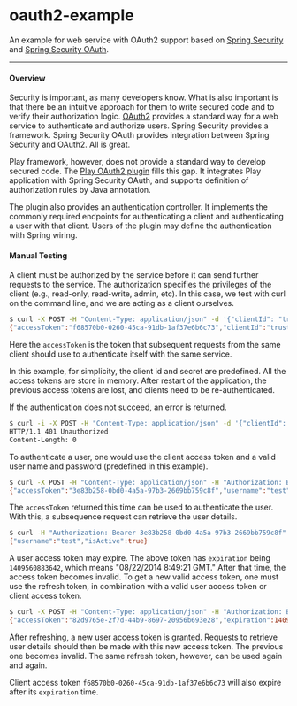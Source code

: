 oauth2-example
=========

An example for web service with OAuth2 support based on [Spring Security](http://projects.spring.io/spring-security/) and [Spring Security OAuth](http://projects.spring.io/spring-security-oauth/).

---

#### Overview

Security is important, as many developers know. What is also important is that there be an intuitive approach for them to write secured code and to verify their authorization logic. [OAuth2](http://oauth.net/2/) provides a standard way for a web service to authenticate and authorize users. Spring Security provides a framework. Spring Security OAuth provides integration between Spring Security and OAuth2. All is great.

Play framework, however, does not provide a standard way to develop secured code. The [Play OAuth2 plugin](https://github.com/tfeng/play-plugins/tree/master/plugins/oauth2) fills this gap. It integrates Play application with Spring Security OAuth, and supports definition of authorization rules by Java annotation.

The plugin also provides an authentication controller. It implements the commonly required endpoints for authenticating a client and authenticating a user with that client. Users of the plugin may define the authentication with Spring wiring.

#### Manual Testing

A client must be authorized by the service before it can send further requests to the service. The authorization specifies the privileges of the client (e.g., read-only, read-write, admin, etc). In this case, we test with curl on the command line, and we are acting as a client ourselves.

```bash
$ curl -X POST -H "Content-Type: application/json" -d '{"clientId": "trusted-client", "clientSecret": "trusted-client-password"}' http://localhost:9000/client/authenticate
{"accessToken":"f68570b0-0260-45ca-91db-1af37e6b6c73","clientId":"trusted-client","expiration":1409560020626}
```

Here the ```accessToken``` is the token that subsequent requests from the same client should use to authenticate itself with the same service.

In this example, for simplicity, the client id and secret are predefined. All the access tokens are store in memory. After restart of the application, the previous access tokens are lost, and clients need to be re-authenticated.

If the authentication does not succeed, an error is returned.

```bash
$ curl -i -X POST -H "Content-Type: application/json" -d '{"clientId": "trusted-client", "clientSecret": "wrong-trusted-client-password"}' http://localhost:9000/client/authenticate
HTTP/1.1 401 Unauthorized
Content-Length: 0
```

To authenticate a user, one would use the client access token and a valid user name and password (predefined in this example).

```bash
$ curl -X POST -H "Content-Type: application/json" -H "Authorization: Bearer f68570b0-0260-45ca-91db-1af37e6b6c73" -d '{"username": "test", "password": "password"}' http://localhost:9000/user/authenticate
{"accessToken":"3e83b258-0bd0-4a5a-97b3-2669bb759c8f","username":"test","expiration":1409560883642,"refreshToken":"f5feb12c-6a00-4a9b-83d5-1a19b19b0d50"}
```

The ```accessToken``` returned this time can be used to authenticate the user. With this, a subsequence request can retrieve the user details.

```bash
$ curl -H "Authorization: Bearer 3e83b258-0bd0-4a5a-97b3-2669bb759c8f" http://localhost:9000/user/get
{"username":"test","isActive":true}
```

A user access token may expire. The above token has ```expiration``` being ```1409560883642```, which means "08/22/2014 8:49:21 GMT." After that time, the access token becomes invalid. To get a new valid access token, one must use the refresh token, in combination with a valid user access token or client access token.

```bash
$ curl -X POST -H "Content-Type: application/json" -H "Authorization: Bearer 3e83b258-0bd0-4a5a-97b3-2669bb759c8f" -d '{"refreshToken": "f5feb12c-6a00-4a9b-83d5-1a19b19b0d50"}' http://localhost:9000/user/refresh
{"accessToken":"82d9765e-2f7d-44b9-8697-20956b693e28","expiration":1409561622130,"refreshToken":"f5feb12c-6a00-4a9b-83d5-1a19b19b0d50"}
```

After refreshing, a new user access token is granted. Requests to retrieve user details should then be made with this new access token. The previous one becomes invalid. The same refresh token, however, can be used again and again.

Client access token ```f68570b0-0260-45ca-91db-1af37e6b6c73``` will also expire after its ```expiration``` time.
